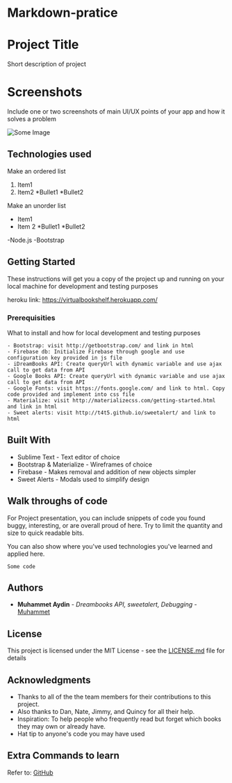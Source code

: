 # Markdown-pratice
# Project Title

Short description of project 

# Screenshots 

Include one or two screenshots of main UI/UX points of your app and how it solves a problem

![Some Image](images/someimage.png)

## Technologies used

Make an ordered list
1. Item1
2. Item2
    *Bullet1
    *Bullet2

Make an unorder list
* Item1
* Item 2
  *Bullet1
  *Bullet2

-Node.js
-Bootstrap

## Getting Started

These instructions will get you a copy of the project up and running on your local machine for development and testing purposes

heroku link: https://virtualbookshelf.herokuapp.com/

### Prerequisities

What to install and how for local development and testing purposes

```
- Bootstrap: visit http://getbootstrap.com/ and link in html
- Firebase db: Initialize Firebase through google and use configuration key provided in js file
- iDreamBooks API: Create queryUrl with dynamic variable and use ajax call to get data from API
- Google Books API: Create queryUrl with dynamic variable and use ajax call to get data from API
- Google Fonts: visit https://fonts.google.com/ and link to html. Copy code provided and implement into css file
- Materialize: visit http://materializecss.com/getting-started.html and link in html
- Sweet alerts: visit http://t4t5.github.io/sweetalert/ and link to html

```

## Built With

* Sublime Text - Text editor of choice
* Bootstrap & Materialize - Wireframes of choice 
* Firebase - Makes removal and addition of new objects simpler
* Sweet Alerts - Modals used to simplify design

## Walk throughs of code 

For Project presentation, you can include snippets of code you found buggy, interesting, or are overall proud of here.  Try to limit the quantity and size to quick readable bits.

You can also show where you've used technologies you've learned and applied here.

```
Some code

```

## Authors

*  **Muhammet Aydin** - *Dreambooks API, sweetalert, Debugging* - [Muhammet](https://github.com/muhammeta7)


## License

This project is licensed under the MIT License - see the [LICENSE.md](LICENSE.md) file for details

## Acknowledgments

* Thanks to all of the the team members for their contributions to this project.
* Also thanks to Dan, Nate, Jimmy, and Quincy for all their help.  
* Inspiration: To help people who frequently read but forget which books they may own or already have.
* Hat tip to anyone's code you may have used  


## Extra Commands to learn
Refer to: 
[GitHub](https://guides.github.com/features/mastering-markdown/)